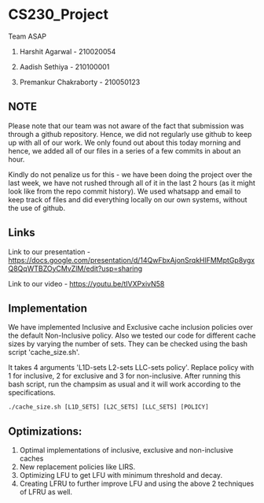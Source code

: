 # CS230_Project

Team ASAP

1. Harshit Agarwal - 210020054

2. Aadish Sethiya - 210100001

3. Premankur Chakraborty - 210050123

## NOTE
Please note that our team was not aware of the fact that submission was through a github repository. Hence, we did not regularly use github to keep up with all of our work. We only found out about this today morning and hence, we added all of our files in a series of a few commits in about an hour. 

Kindly do not penalize us for this - we have been doing the project over the last week, we have not rushed through all of it in the last 2 hours (as it might look like from the repo commit history). We used whatsapp and email to keep track of files and did everything locally on our own systems, without the use of github.

## Links

Link to our presentation - https://docs.google.com/presentation/d/14QwFbxAjonSrqkHlFMMptGp8ygxQ8QqWTBZOyCMvZlM/edit?usp=sharing

Link to our video - https://youtu.be/tIVXPxivN58

## Implementation
We have implemented Inclusive and Exclusive cache inclusion policies over the default Non-Inclusive policy. Also we tested our code for different cache sizes by varying the number of sets. They can be checked using the bash script 'cache_size.sh'. 

It takes 4 arguments 'L1D-sets L2-sets LLC-sets policy'. Replace policy with 1 for inclusive, 2 for exclusive and 3 for non-inclusive. After running this bash script, run the champsim as usual and it will work according to the specifications.

```./cache_size.sh [L1D_SETS] [L2C_SETS] [LLC_SETS] [POLICY]```

## Optimizations:
1. Optimal implementations of inclusive, exclusive and non-inclusive caches
2. New replacement policies like LIRS.
3. Optimizing LFU to get LFU with minimum threshold and decay. 
4. Creating LFRU to further improve LFU and using the above 2 techniques of LFRU as well.
